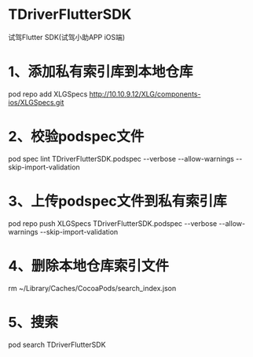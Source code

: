 # TDriverFlutterSDK

试驾Flutter SDK(试驾小助APP iOS端)

# 1、添加私有索引库到本地仓库
pod repo add XLGSpecs http://10.10.9.12/XLG/components-ios/XLGSpecs.git

# 2、校验podspec文件
pod spec lint TDriverFlutterSDK.podspec --verbose --allow-warnings --skip-import-validation

# 3、上传podspec文件到私有索引库
pod repo push XLGSpecs TDriverFlutterSDK.podspec --verbose --allow-warnings --skip-import-validation

# 4、删除本地仓库索引文件
rm ~/Library/Caches/CocoaPods/search_index.json

# 5、搜索
pod search TDriverFlutterSDK